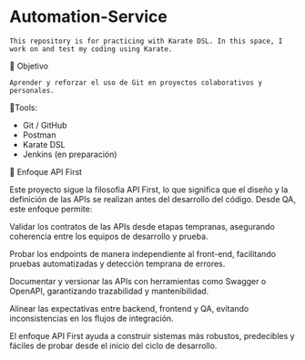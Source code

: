 # Automation-Service
    This repository is for practicing with Karate DSL. In this space, I work on and test my coding using Karate.

🚀 Objetivo

    Aprender y reforzar el uso de Git en proyectos colaborativos y personales.

🔧Tools: 
- Git / GitHub  
- Postman  
- Karate DSL  
- Jenkins (en preparación)

🧩 Enfoque API First

Este proyecto sigue la filosofía API First, lo que significa que el diseño y la definición de las APIs se realizan antes del desarrollo del código.
Desde QA, este enfoque permite:

Validar los contratos de las APIs desde etapas tempranas, asegurando coherencia entre los equipos de desarrollo y prueba.

Probar los endpoints de manera independiente al front-end, facilitando pruebas automatizadas y detección temprana de errores.

Documentar y versionar las APIs con herramientas como Swagger o OpenAPI, garantizando trazabilidad y mantenibilidad.

Alinear las expectativas entre backend, frontend y QA, evitando inconsistencias en los flujos de integración.

El enfoque API First ayuda a construir sistemas más robustos, predecibles y fáciles de probar desde el inicio del ciclo de desarrollo.